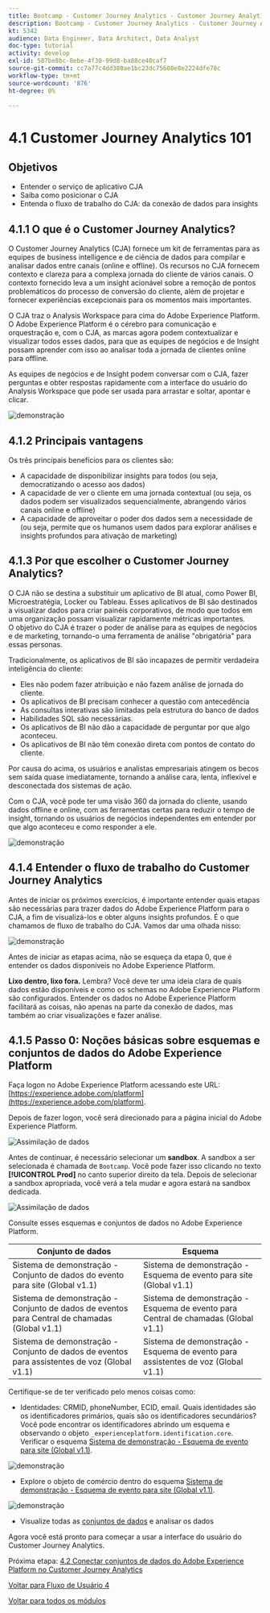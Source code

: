 ```yaml
---
title: Bootcamp - Customer Journey Analytics - Customer Journey Analytics 101
description: Bootcamp - Customer Journey Analytics - Customer Journey Analytics 101
kt: 5342
audience: Data Engineer, Data Architect, Data Analyst
doc-type: tutorial
activity: develop
exl-id: 587be8bc-8ebe-4f30-99d8-ba88ce40caf7
source-git-commit: cc7a77c4dd380ae1bc23dc75608e8e2224dfe78c
workflow-type: tm+mt
source-wordcount: '876'
ht-degree: 0%

---
```


# 4.1 Customer Journey Analytics 101

## Objetivos

- Entender o serviço de aplicativo CJA
- Saiba como posicionar o CJA
- Entenda o fluxo de trabalho do CJA: da conexão de dados para insights

## 4.1.1 O que é o Customer Journey Analytics?

O Customer Journey Analytics (CJA) fornece um kit de ferramentas para as equipes de business intelligence e de ciência de dados para compilar e analisar dados entre canais (online e offline). Os recursos no CJA fornecem contexto e clareza para a complexa jornada do cliente de vários canais. O contexto fornecido leva a um insight acionável sobre a remoção de pontos problemáticos do processo de conversão do cliente, além de projetar e fornecer experiências excepcionais para os momentos mais importantes.

O CJA traz o Analysis Workspace para cima do Adobe Experience Platform. O Adobe Experience Platform é o cérebro para comunicação e orquestração e, com o CJA, as marcas agora podem contextualizar e visualizar todos esses dados, para que as equipes de negócios e de Insight possam aprender com isso ao analisar toda a jornada de clientes online para offline.

As equipes de negócios e de Insight podem conversar com o CJA, fazer perguntas e obter respostas rapidamente com a interface do usuário do Analysis Workspace que pode ser usada para arrastar e soltar, apontar e clicar.

![demonstração](./images/cja-adv-analysis1.png)

## 4.1.2 Principais vantagens

Os três principais benefícios para os clientes são:

- A capacidade de disponibilizar insights para todos (ou seja, democratizando o acesso aos dados)
- A capacidade de ver o cliente em uma jornada contextual (ou seja, os dados podem ser visualizados sequencialmente, abrangendo vários canais online e offline)
- A capacidade de aproveitar o poder dos dados sem a necessidade de (ou seja, permite que os humanos usem dados para explorar análises e insights profundos para ativação de marketing)

## 4.1.3 Por que escolher o Customer Journey Analytics?

O CJA não se destina a substituir um aplicativo de BI atual, como Power BI, Microestratégia, Locker ou Tableau. Esses aplicativos de BI são destinados a visualizar dados para criar painéis corporativos, de modo que todos em uma organização possam visualizar rapidamente métricas importantes.\
O objetivo do CJA é trazer o poder de análise para as equipes de negócios e de marketing, tornando-o uma ferramenta de análise &quot;obrigatória&quot; para essas personas.

Tradicionalmente, os aplicativos de BI são incapazes de permitir verdadeira inteligência do cliente:

- Eles não podem fazer atribuição e não fazem análise de jornada do cliente.
- Os aplicativos de BI precisam conhecer a questão com antecedência
- As consultas interativas são limitadas pela estrutura do banco de dados
- Habilidades SQL são necessárias.
- Os aplicativos de BI não dão a capacidade de perguntar por que algo aconteceu.
- Os aplicativos de BI não têm conexão direta com pontos de contato do cliente.

Por causa do acima, os usuários e analistas empresariais atingem os becos sem saída quase imediatamente, tornando a análise cara, lenta, inflexível e desconectada dos sistemas de ação.

Com o CJA, você pode ter uma visão 360 da jornada do cliente, usando dados offline e online, com as ferramentas certas para reduzir o tempo de insight, tornando os usuários de negócios independentes em entender por que algo aconteceu e como responder a ele.

![demonstração](./images/cja-use-case.png)

## 4.1.4 Entender o fluxo de trabalho do Customer Journey Analytics

Antes de iniciar os próximos exercícios, é importante entender quais etapas são necessárias para trazer dados do Adobe Experience Platform para o CJA, a fim de visualizá-los e obter alguns insights profundos. É o que chamamos de fluxo de trabalho do CJA. Vamos dar uma olhada nisso:

![demonstração](./images/cja-work-flow.jpg)

Antes de iniciar as etapas acima, não se esqueça da etapa 0, que é entender os dados disponíveis no Adobe Experience Platform.

**Lixo dentro, lixo fora.** Lembra? Você deve ter uma ideia clara de quais dados estão disponíveis e como os schemas no Adobe Experience Platform são configurados. Entender os dados no Adobe Experience Platform facilitará as coisas, não apenas na parte da conexão de dados, mas também ao criar visualizações e fazer análise.

## 4.1.5 Passo 0: Noções básicas sobre esquemas e conjuntos de dados do Adobe Experience Platform

Faça logon no Adobe Experience Platform acessando este URL: [https://experience.adobe.com/platform](https://experience.adobe.com/platform).

Depois de fazer logon, você será direcionado para a página inicial do Adobe Experience Platform.

![Assimilação de dados](../uc1/images/home.png)

Antes de continuar, é necessário selecionar um **sandbox**. A sandbox a ser selecionada é chamada de ``Bootcamp``. Você pode fazer isso clicando no texto **[!UICONTROL Prod]** no canto superior direito da tela. Depois de selecionar a sandbox apropriada, você verá a tela mudar e agora estará na sandbox dedicada.

![Assimilação de dados](../uc1/images/sb1.png)

Consulte esses esquemas e conjuntos de dados no Adobe Experience Platform.

| Conjunto de dados | Esquema |
| ----------------- |-------------| 
| Sistema de demonstração - Conjunto de dados do evento para site (Global v1.1) | Sistema de demonstração - Esquema de evento para site (Global v1.1) |
| Sistema de demonstração - Conjunto de dados de eventos para Central de chamadas (Global v1.1) | Sistema de demonstração - Esquema de evento para Central de chamadas (Global v1.1) |
| Sistema de demonstração - Conjunto de dados de eventos para assistentes de voz (Global v1.1) | Sistema de demonstração - Esquema de evento para assistentes de voz (Global v1.1) |

Certifique-se de ter verificado pelo menos coisas como:

- Identidades: CRMID, phoneNumber, ECID, email. Quais identidades são os identificadores primários, quais são os identificadores secundários?
Você pode encontrar os identificadores abrindo um esquema e observando o objeto `_experienceplatform.identification.core`. Verificar o esquema [Sistema de demonstração - Esquema de evento para site (Global v1.1)](https://experience.adobe.com/platform/schema).

![demonstração](./images/identity.png)

- Explore o objeto de comércio dentro do esquema [Sistema de demonstração - Esquema de evento para site (Global v1.1)](https://experience.adobe.com/platform/schema).

![demonstração](./images/commerce.png)

- Visualize todas as [conjuntos de dados](https://experience.adobe.com/platform/dataset/browse?limit=50&amp;page=1&amp;sortDescending=1&amp;sortField=created) e analisar os dados

Agora você está pronto para começar a usar a interface do usuário do Customer Journey Analytics.

Próxima etapa: [4.2 Conectar conjuntos de dados do Adobe Experience Platform no Customer Journey Analytics](./ex2.md)

[Voltar para Fluxo de Usuário 4](./uc4.md)

[Voltar para todos os módulos](../../overview.md)
